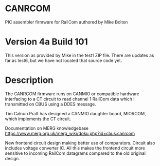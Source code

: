 # CANRCOM

PIC assembler firmware for RailCom authored by Mike Bolton

# Version 4a Build 101

This version as provided by Mike in the test1 ZIP file. There are updates as far as test6, but we have not located that source code yet.

# Description

The CANRCOM firmware runs on CANMIO or compatible hardware interfacing to a CT circuit to read channel 1 RailCom data which I transmitted on CBUS using a DDES message. 
 
Tim Calnun Pratt has designed a CANMIO daughter board, MIORCOM, which implements the CT circuit.
 
Documentation on MERG knowledgebase https://www.merg.org.uk/merg_wiki/doku.php?id=cbus:canrcom

New frontend circuit design making better use of comparators. Circuit also includes voltage converter IC. All this makes the frontend circuit more sensitive to incoming RailCom datagrams compared to the old original design.
